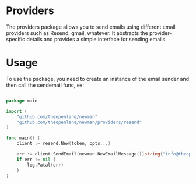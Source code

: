 # Providers

The providers package allows you to send emails using different email providers such as Resend, gmail, whatever. It abstracts the provider-specific
details and provides a simple interface for sending emails.

# Usage

To use the package, you need to create an instance of the email sender and then call the sendemail func, ex:

```go

package main

import (
    "github.com/theopenlane/newman"
    "github.com/theopenlane/newman/providers/resend"
)

func main() {
    client := resend.New(token, opts...)

    err := client.SendEmail(newman.NewEmailMessage([]string{"info@theopenlane.io"},"Hey openlane please have my money","We got hotdogs for sale"))
    if err != nil {
        log.Fatal(err)
    }
}

```